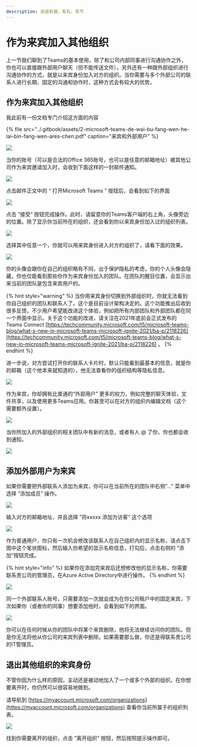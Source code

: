 ```yaml
---
description: 进退有据、有礼、有节
---
```


# 作为来宾加入其他组织

上一节我们聊到了Teams的基本使用，除了和公司内部同事进行沟通协作之外，你也可以直接跟外部用户聊天（但不能传送文件），另外还有一种跟外部组织进行沟通协作的方式，就是以来宾身份加入对方的组织。当你需要与多个外部公司的联系人进行长期、固定的沟通和协作时，这种方式会有较大的优势。

## 作为来宾加入其他组织

我此前有一份文档专门介绍这方面的内容

{% file src="../.gitbook/assets/2-microsoft-teams-de-wai-bu-fang-wen-he-lai-bin-fang-wen-ares-chen.pdf" caption="来宾和外部用户" %}

![](../.gitbook/assets/tu-pian-%20%2891%29.png)

当你的账号（可以是合法的Office 365账号，也可以是任意的邮箱地址）被其他公司作为来宾邀请加入时，会收到下面这样的一封邮件通知。

![](../.gitbook/assets/tu-pian-%20%2870%29.png)

点击邮件正文中的 “ 打开Microsoft Teams ” 按钮后，会看到如下的界面



![](../.gitbook/assets/tu-pian-%20%2879%29.png)

点击 “接受“ 按钮完成操作。此时，请留意你的Teams客户端的右上角，头像旁边的位置。除了显示你当前所在的组织，还会看到你以来宾身份加入过的组织列表。

![](../.gitbook/assets/tu-pian-%20%2882%29.png)

选择其中任意一个，你就可以用来宾身份进入对方的组织了，请看下面的效果。

![](../.gitbook/assets/tu-pian-%20%2868%29.png)

你的头像会跟你在自己的组织略有不同，出于保护隐私的考虑，你的个人头像会隐藏，你也仅能看到那些你作为来宾身份加入的团队。在团队的醒目位置，会显示出来当前的团队是包含来宾用户的。

{% hint style="warning" %}
当你用来宾身份切换到外部组织时，你就无法看到你自己组织的团队和联系人了。这个是目前设计架构决定的。这个功能推出后收到很多反馈，不少用户希望能改进这个体验，例如把所有内部团队和外部团队都在同一个界面中显示。关于这个功能的改进，请关注在2021年底前会正式发布的Teams Connect  [https://techcommunity.microsoft.com/t5/microsoft-teams-blog/what-s-new-in-microsoft-teams-microsoft-ignite-2021/ba-p/2118226](https://techcommunity.microsoft.com/t5/microsoft-teams-blog/what-s-new-in-microsoft-teams-microsoft-ignite-2021/ba-p/2118226) 。
{% endhint %}

进一步说，对方尝试打开你的联系人卡片时，默认只能看到最基本的信息，就是你的邮箱（这个他本来就知道的），他无法查看你的组织结构等隐私信息。

![](../.gitbook/assets/tu-pian-%20%2889%29.png)

作为来宾，你却拥有比普通的“外部用户” 更多的权力，例如完整的聊天体验，文件共享，以及使用更多Teams应用。你甚至可以在对方的组织内编辑文档（这个需要额外设置）。

![](../.gitbook/assets/tu-pian-%20%2857%29.png)

当你所加入的外部组织的相关团队中有新的消息，或者有人 @ 了你，你也都会收到通知。

![](../.gitbook/assets/tu-pian-%20%2867%29.png)

## 添加外部用户为来宾

如果你需要把外部联系人添加为来宾，你可以在当前所在的团队中右侧”..." 菜单中选择 “添加成员” 操作。

![](../.gitbook/assets/tu-pian-%20%2887%29.png)

输入对方的邮箱地址，并且选择 ”将xxxxx 添加为访客“ 这个选项

![](../.gitbook/assets/tu-pian-%20%2863%29.png)

作为普通用户，你只有一次机会修改该联系人在自己组织内的显示名称，请点击下图中这个笔状图标，然后输入你希望的显示名称信息，打勾后，点击右侧的 “添加”按钮完成。

{% hint style="info" %}
如果你在添加完来宾后还想修改他的显示名称，你需要联系贵公司的管理员，在Azure Active Directory中进行操作。
{% endhint %}

![](../.gitbook/assets/tu-pian-%20%2884%29.png)

同一个外部联系人账号，只需要添加一次就会成为在你公司租户中的固定来宾，下次如果你（或者你的同事）想要添加他时，会看到如下的界面。

![](../.gitbook/assets/tu-pian-%20%2858%29.png)

你可以在任何时候从你的团队中将某个来宾删除，他将无法继续访问你的团队。但是你无法将他从你公司的来宾列表中删除。如果需要那么做，你还是得联系贵公司的IT管理员。

## 退出其他组织的来宾身份

不管你因为什么样的原因，主动还是被动地加入了一个或多个外部的组织。在你想要离开时，你仍然可以很容易地做到。

请导航到 [https://myaccount.microsoft.com/organizations](https://myaccount.microsoft.com/organizations) 查看你当前所属于的组织列表。

![](../.gitbook/assets/tu-pian-%20%2893%29.png)

找到你需要离开的组织，点击 “离开组织” 按钮，然后按照提示操作即可。



